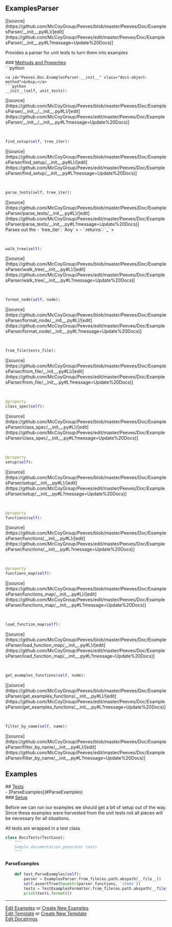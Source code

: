 ## <a id="Peeves.Doc.ExamplesParser">ExamplesParser</a> 

<div class="docs-source-link" markdown="1">
[[source](https://github.com/McCoyGroup/Peeves/blob/master/Peeves/Doc/ExamplesParser/__init__.py#L)/[edit](https://github.com/McCoyGroup/Peeves/edit/master/Peeves/Doc/ExamplesParser/__init__.py#L?message=Update%20Docs)]
</div>

Provides a parser for unit tests to turn them into examples







<div class="collapsible-section">
 <div class="collapsible-section collapsible-section-header" markdown="1">
### <a class="collapse-link" data-toggle="collapse" href="#methods" markdown="1"> Methods and Properties</a> <a class="float-right" data-toggle="collapse" href="#methods"><i class="fa fa-chevron-down"></i></a>
 </div>
 <div class="collapsible-section collapsible-section-body collapse show" id="methods" markdown="1">
 ```python

```
<a id="Peeves.Doc.ExamplesParser.__init__" class="docs-object-method">&nbsp;</a> 
```python
__init__(self, unit_tests): 
```
<div class="docs-source-link" markdown="1">
[[source](https://github.com/McCoyGroup/Peeves/blob/master/Peeves/Doc/ExamplesParser/__init__/__init__.py#L)/[edit](https://github.com/McCoyGroup/Peeves/edit/master/Peeves/Doc/ExamplesParser/__init__/__init__.py#L?message=Update%20Docs)]
</div>


<a id="Peeves.Doc.ExamplesParser.find_setup" class="docs-object-method">&nbsp;</a> 
```python
find_setup(self, tree_iter): 
```
<div class="docs-source-link" markdown="1">
[[source](https://github.com/McCoyGroup/Peeves/blob/master/Peeves/Doc/ExamplesParser/find_setup/__init__.py#L)/[edit](https://github.com/McCoyGroup/Peeves/edit/master/Peeves/Doc/ExamplesParser/find_setup/__init__.py#L?message=Update%20Docs)]
</div>


<a id="Peeves.Doc.ExamplesParser.parse_tests" class="docs-object-method">&nbsp;</a> 
```python
parse_tests(self, tree_iter): 
```
<div class="docs-source-link" markdown="1">
[[source](https://github.com/McCoyGroup/Peeves/blob/master/Peeves/Doc/ExamplesParser/parse_tests/__init__.py#L)/[edit](https://github.com/McCoyGroup/Peeves/edit/master/Peeves/Doc/ExamplesParser/parse_tests/__init__.py#L?message=Update%20Docs)]
</div>
Parses out the
  - `tree_iter`: `Any`
    > 
  - `:returns`: `_`
    >


<a id="Peeves.Doc.ExamplesParser.walk_tree" class="docs-object-method">&nbsp;</a> 
```python
walk_tree(self): 
```
<div class="docs-source-link" markdown="1">
[[source](https://github.com/McCoyGroup/Peeves/blob/master/Peeves/Doc/ExamplesParser/walk_tree/__init__.py#L)/[edit](https://github.com/McCoyGroup/Peeves/edit/master/Peeves/Doc/ExamplesParser/walk_tree/__init__.py#L?message=Update%20Docs)]
</div>


<a id="Peeves.Doc.ExamplesParser.format_node" class="docs-object-method">&nbsp;</a> 
```python
format_node(self, node): 
```
<div class="docs-source-link" markdown="1">
[[source](https://github.com/McCoyGroup/Peeves/blob/master/Peeves/Doc/ExamplesParser/format_node/__init__.py#L)/[edit](https://github.com/McCoyGroup/Peeves/edit/master/Peeves/Doc/ExamplesParser/format_node/__init__.py#L?message=Update%20Docs)]
</div>


<a id="Peeves.Doc.ExamplesParser.from_file" class="docs-object-method">&nbsp;</a> 
```python
from_file(tests_file): 
```
<div class="docs-source-link" markdown="1">
[[source](https://github.com/McCoyGroup/Peeves/blob/master/Peeves/Doc/ExamplesParser/from_file/__init__.py#L)/[edit](https://github.com/McCoyGroup/Peeves/edit/master/Peeves/Doc/ExamplesParser/from_file/__init__.py#L?message=Update%20Docs)]
</div>


<a id="Peeves.Doc.ExamplesParser.class_spec" class="docs-object-method">&nbsp;</a> 
```python
@property
class_spec(self): 
```
<div class="docs-source-link" markdown="1">
[[source](https://github.com/McCoyGroup/Peeves/blob/master/Peeves/Doc/ExamplesParser/class_spec/__init__.py#L)/[edit](https://github.com/McCoyGroup/Peeves/edit/master/Peeves/Doc/ExamplesParser/class_spec/__init__.py#L?message=Update%20Docs)]
</div>


<a id="Peeves.Doc.ExamplesParser.setup" class="docs-object-method">&nbsp;</a> 
```python
@property
setup(self): 
```
<div class="docs-source-link" markdown="1">
[[source](https://github.com/McCoyGroup/Peeves/blob/master/Peeves/Doc/ExamplesParser/setup/__init__.py#L)/[edit](https://github.com/McCoyGroup/Peeves/edit/master/Peeves/Doc/ExamplesParser/setup/__init__.py#L?message=Update%20Docs)]
</div>


<a id="Peeves.Doc.ExamplesParser.functions" class="docs-object-method">&nbsp;</a> 
```python
@property
functions(self): 
```
<div class="docs-source-link" markdown="1">
[[source](https://github.com/McCoyGroup/Peeves/blob/master/Peeves/Doc/ExamplesParser/functions/__init__.py#L)/[edit](https://github.com/McCoyGroup/Peeves/edit/master/Peeves/Doc/ExamplesParser/functions/__init__.py#L?message=Update%20Docs)]
</div>


<a id="Peeves.Doc.ExamplesParser.functions_map" class="docs-object-method">&nbsp;</a> 
```python
@property
functions_map(self): 
```
<div class="docs-source-link" markdown="1">
[[source](https://github.com/McCoyGroup/Peeves/blob/master/Peeves/Doc/ExamplesParser/functions_map/__init__.py#L)/[edit](https://github.com/McCoyGroup/Peeves/edit/master/Peeves/Doc/ExamplesParser/functions_map/__init__.py#L?message=Update%20Docs)]
</div>


<a id="Peeves.Doc.ExamplesParser.load_function_map" class="docs-object-method">&nbsp;</a> 
```python
load_function_map(self): 
```
<div class="docs-source-link" markdown="1">
[[source](https://github.com/McCoyGroup/Peeves/blob/master/Peeves/Doc/ExamplesParser/load_function_map/__init__.py#L)/[edit](https://github.com/McCoyGroup/Peeves/edit/master/Peeves/Doc/ExamplesParser/load_function_map/__init__.py#L?message=Update%20Docs)]
</div>


<a id="Peeves.Doc.ExamplesParser.get_examples_functions" class="docs-object-method">&nbsp;</a> 
```python
get_examples_functions(self, node): 
```
<div class="docs-source-link" markdown="1">
[[source](https://github.com/McCoyGroup/Peeves/blob/master/Peeves/Doc/ExamplesParser/get_examples_functions/__init__.py#L)/[edit](https://github.com/McCoyGroup/Peeves/edit/master/Peeves/Doc/ExamplesParser/get_examples_functions/__init__.py#L?message=Update%20Docs)]
</div>


<a id="Peeves.Doc.ExamplesParser.filter_by_name" class="docs-object-method">&nbsp;</a> 
```python
filter_by_name(self, name): 
```
<div class="docs-source-link" markdown="1">
[[source](https://github.com/McCoyGroup/Peeves/blob/master/Peeves/Doc/ExamplesParser/filter_by_name/__init__.py#L)/[edit](https://github.com/McCoyGroup/Peeves/edit/master/Peeves/Doc/ExamplesParser/filter_by_name/__init__.py#L?message=Update%20Docs)]
</div>
 </div>
</div>




## Examples













<div class="collapsible-section">
 <div class="collapsible-section collapsible-section-header" markdown="1">
## <a class="collapse-link" data-toggle="collapse" href="#Tests-040959" markdown="1"> Tests</a> <a class="float-right" data-toggle="collapse" href="#Tests-040959"><i class="fa fa-chevron-down"></i></a>
 </div>
 <div class="collapsible-section collapsible-section-body collapse show" id="Tests-040959" markdown="1">
 - [ParseExamples](#ParseExamples)

<div class="collapsible-section">
 <div class="collapsible-section collapsible-section-header" markdown="1">
### <a class="collapse-link" data-toggle="collapse" href="#Setup-5c6d16" markdown="1"> Setup</a> <a class="float-right" data-toggle="collapse" href="#Setup-5c6d16"><i class="fa fa-chevron-down"></i></a>
 </div>
 <div class="collapsible-section collapsible-section-body collapse show" id="Setup-5c6d16" markdown="1">
 
Before we can run our examples we should get a bit of setup out of the way.
Since these examples were harvested from the unit tests not all pieces
will be necessary for all situations.

All tests are wrapped in a test class
```python
class DocsTests(TestCase):
    """
    Sample documentation generator tests
    """
```

 </div>
</div>

#### <a name="ParseExamples">ParseExamples</a>
```python
    def test_ParseExamples(self):
        parser = ExamplesParser.from_file(os.path.abspath(__file__))
        self.assertTrue(hasattr(parser.functions, 'items'))
        tests = TestExamplesFormatter.from_file(os.path.abspath(__file__))
        print(tests.format())
```

 </div>
</div>





---

[Edit Examples](https://github.com/McCoyGroup/Peeves/edit/gh-pages/ci/examples/Peeves/Doc/ExamplesParser.md) or 
[Create New Examples](https://github.com/McCoyGroup/Peeves/new/gh-pages/?filename=ci/examples/Peeves/Doc/ExamplesParser.md) <br/>
[Edit Template](https://github.com/McCoyGroup/Peeves/edit/gh-pages/ci/docs/Peeves/Doc/ExamplesParser.md) or 
[Create New Template](https://github.com/McCoyGroup/Peeves/new/gh-pages/?filename=ci/docs/templates/Peeves/Doc/ExamplesParser.md) <br/>
[Edit Docstrings](https://github.com/McCoyGroup/Peeves/edit/master/Peeves/Doc/ExamplesParser/__init__.py#L?message=Update%20Docs)